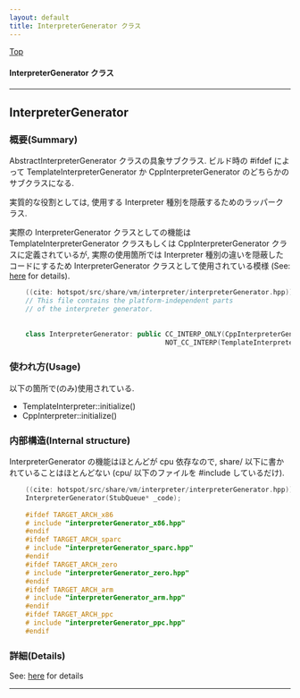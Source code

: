 ```yaml
---
layout: default
title: InterpreterGenerator クラス 
---
```

[Top](../index.html)

#### InterpreterGenerator クラス 



---
## <a name="nogqY1C8jL" id="nogqY1C8jL">InterpreterGenerator</a>

### 概要(Summary)
AbstractInterpreterGenerator クラスの具象サブクラス.
ビルド時の #ifdef によって 
TemplateInterpreterGenerator か CppInterpreterGenerator のどちらかのサブクラスになる.

実質的な役割としては, 使用する Interpreter 種別を隠蔽するためのラッパークラス.

実際の InterpreterGenerator クラスとしての機能は 
TemplateInterpreterGenerator クラスもしくは CppInterpreterGenerator クラスに定義されているが, 
実際の使用箇所では Interpreter 種別の違いを隠蔽したコードにするため
InterpreterGenerator クラスとして使用されている模様 (See: [here](no7882AgC.html) for details).


```cpp
    ((cite: hotspot/src/share/vm/interpreter/interpreterGenerator.hpp))
    // This file contains the platform-independent parts
    // of the interpreter generator.
    
    
    class InterpreterGenerator: public CC_INTERP_ONLY(CppInterpreterGenerator)
                                       NOT_CC_INTERP(TemplateInterpreterGenerator) {
```

### 使われ方(Usage)
以下の箇所で(のみ)使用されている.

* TemplateInterpreter::initialize()
* CppInterpreter::initialize()

### 内部構造(Internal structure)
InterpreterGenerator の機能はほとんどが cpu 依存なので, share/ 以下に書かれていることはほとんどない
(cpu/ 以下のファイルを #include しているだけ).


```cpp
    ((cite: hotspot/src/share/vm/interpreter/interpreterGenerator.hpp))
    InterpreterGenerator(StubQueue* _code);
    
    #ifdef TARGET_ARCH_x86
    # include "interpreterGenerator_x86.hpp"
    #endif
    #ifdef TARGET_ARCH_sparc
    # include "interpreterGenerator_sparc.hpp"
    #endif
    #ifdef TARGET_ARCH_zero
    # include "interpreterGenerator_zero.hpp"
    #endif
    #ifdef TARGET_ARCH_arm
    # include "interpreterGenerator_arm.hpp"
    #endif
    #ifdef TARGET_ARCH_ppc
    # include "interpreterGenerator_ppc.hpp"
    #endif
```




### 詳細(Details)
See: [here](../doxygen/classInterpreterGenerator.html) for details

---
